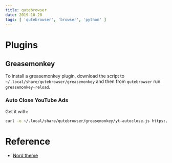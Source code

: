 ```yaml
---
title: qutebrowser
date: 2019-10-28
tags: [ 'qutebrowser', 'browser', 'python' ]
---
```


# Plugins

## Greasemonkey

To install a greasemonkey plugin, download the script to
`~/.local/share/qutebrowser/greasemonkey` and then from `qutebrowser` run
`greasemonkey-reload`.

### Auto Close YouTube Ads

Get it with:

```bash
curl -o ~/.local/share/qutebrowser/greasemonkey/yt-autoclose.js https://greasyfork.org/scripts/9165-auto-close-youtube-ads/code/Auto%20Close%20YouTube%20Ads.user.js
```

# Reference

* [Nord
  theme](https://github.com/KnownAsDon/QuteBrowser-Nord-Theme/blob/master/config.py)
